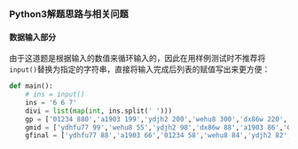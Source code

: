 







### Python3解题思路与相关问题

#### 数据输入部分

由于这道题是根据输入的数值来循环输入的，因此在用样例测试时不推荐将`input()`替换为指定的字符串，直接将输入完成后列表的赋值写出来更方便：

```python
def main():
	# ins = input()
	ins = '6 6 7'
	divi = list(map(int, ins.split(' ')))
	gp = ['01234 880','a1903 199','ydjh2 200','wehu8 300','dx86w 220','missing 400']
	gmid = ['ydhfu77 99','wehu8 55','ydjh2 98','dx86w 88','a1903 86','01234 39']
	gfinal = ['ydhfu77 88','a1903 66','01234 58','wehu8 84','ydjh2 82','missing 99','dx86w 81']
```


